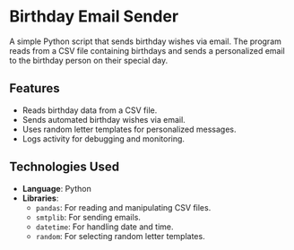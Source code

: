 # Birthday Email Sender

A simple Python script that sends birthday wishes via email. The program reads from a CSV file containing birthdays and sends a personalized email to the birthday person on their special day.

## Features

- Reads birthday data from a CSV file.
- Sends automated birthday wishes via email.
- Uses random letter templates for personalized messages.
- Logs activity for debugging and monitoring.

## Technologies Used

- **Language**: Python
- **Libraries**: 
  - `pandas`: For reading and manipulating CSV files.
  - `smtplib`: For sending emails.
  - `datetime`: For handling date and time.
  - `random`: For selecting random letter templates.
  

